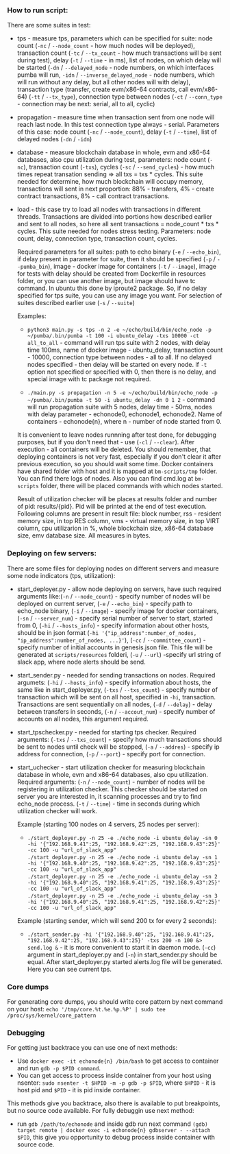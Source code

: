 ### How to run script:  

There are some suites in test:

* tps - measure tps, parameters which can be specified for suite: node count (`-nc` / `--node_count` - how much nodes will be deployed), transaction count (`-tc` / `--tx_count` - how much transactions will be sent during test), delay (`-t` / `--time` - in ms), list of nodes, on which delay will be started (`-dn` / `--delayed_node` - node numbers, on which interfaces pumba will run, `-idn` / `--inverse_delayed_node` - node numbers, which will run without any delay, but all other nodes will with delay), transaction type (transfer, create evm/x86-64 contracts, call evm/x86-64) (`-tt` / `--tx_type`), connection type between nodes (`-ct` / `--conn_type` - connection may be next: serial, all to all, cyclic)  
* propagation - measure time when transaction sent from one node will reach last node. In this test connection type always - serial. Parameters of this case: node count (`-nc` / `--node_count`), delay (`-t` / `--time`), list of delayed nodes (`-dn` / `-idn`)  
* database - measure blockchain database in whole, evm and x86-64 databases, also cpu utilization during test, parameters: node count (`-nc`), transaction count (`-txs`), cycles (`-sc` / `--send_cycles`) - how much times repeat transation sending => all txs = txs * cycles. This suite needed for determine, how much blockchain will occupy memory, transactions will sent in next proportion: 88% - transfers, 4% - create contract transactions, 8% - call contract transactions.  
* load - this case try to load all nodes with transactions in different threads. Transactions are divided into portions how described earlier and sent to all nodes, so here all sent transactions = node_count * txs * cycles. This suite needed for nodes stress testing. Parameters: node count, delay, connection type, transaction count, cycles.  

    Required parameters for all suites: path to echo binary (`-e` / `--echo_bin`), if delay present in parameter for suite, then it should be specified (`-p` / `--pumba_bin`), image - docker image for containers (`-t` / `--image`), image for tests with delay should be created from Dockerfile in resources folder, or you can use another image, but image should have tc command. In ubuntu this done by iproute2 package. So, if no delay specified for tps suite, you can use any image you want. For selection of suites described earlier use (`-s` / `--suite`)  

    Examples:  
    * `python3 main.py -s tps -n 2 -e ~/echo/build/bin/echo_node -p ~/pumba/.bin/pumba -t 100 -i ubuntu_delay -txs 10000 -ct all_to_all` - command will run tps suite with 2 nodes, with delay time 100ms, name of docker image - ubuntu_delay, transaction count - 10000, connection type between nodes - all to all. If no delayed nodes specified - then delay will be started on every node. if `-t` option not specified or specified with 0, then there is no delay, and special image with tc package not required.  

    * `./main.py -s propagation -n 5 -e ~/echo/build/bin/echo_node -p ~/pumba/.bin/pumba -t 50 -i ubuntu_delay -dn 0 1 2` - command will run propagation suite with 5 nodes, delay time - 50ms, nodes with delay parameter - echonode0, echonode1, echonode2. Name of containers - echonode{n}, where n - number of node started from 0.  
 
    It is convenient to leave nodes runnning after test done, for debugging purposes, but if you don't need that - use (`-cl` / `--clear`). After execution - all containers will be deleted. You should remember, that deploying containers is not very fast, especially if you don't clear it after previous execution, so you should wait some time. Docker containers have shared folder with host and it is mapped at `bm-scripts/tmp` folder. You can find there logs of nodes. Also you can find cmd.log at `bm-scripts` folder, there will be placed commands with which nodes started.  

    Result of utilization checker will be places at results folder and number of pid: results/{pid}. Pid will be printed at the end of test execution. Following columns are present in result file: block number, rss - resident memory size, in top RES column, vms - virtual memory size, in top VIRT column, cpu utilizarion in %, whole blockchain size, x86-64 database size, emv database size. All measures in bytes.

### Deploying on few servers:

There are some files for deploying nodes on different servers and measure some node indicators (tps, utilization):

* start_deployer.py - allow node deploying on servers, have such required arguments like:(`-n` / `--node_count`) - specify number of nodes will be deployed on current server, (`-e` / `--echo_bin`) - specify path to echo_node binary, (`-i` / `--image`) - specify image for docker containers, (`-sn` / `--server_num`) - specify serial number of server to start, started from 0, (`-hi` / `--hosts_info`) - specify information about other hosts, should be in json format (`-hi '{"ip_address":number_of_nodes, "ip_address":number_of_nodes, ...}'`), (`-cc` / `--committee_count`) - specify number of initial accounts in genesis.json file. This file will be generated at `scripts/resources` folderi, (`-u` / `--url`) -specify url string of slack app, where node alerts should be send.
* start_sender.py - needed for sending transactions on nodes. Required argumets: (`-hi` / `--hosts_info`) - specify information about hosts, the same like in start_deployer.py, (`-txs` / `--txs_count`) - specify number of transaction which will be sent on all host, specified in `-hi`, transaction. Transactions are sent sequentially on all nodes, (`-d` / `--delay`) - delay between transfers in seconds, (`-n` / `--accout_num`) - specify number of accounts on all nodes, this argument required.
* start_tpschecker.py - needed for starting tps checker. Required arguments: (`-txs` / `--txs_count`) - specify how much transactions should be sent to nodes until check will be stopped, (`-a` / `--addres`) - specify ip address for connection, (`-p` / `--port`) - specify port for connection.
* start_uchecker - start utilization checker for measuring blockchain database in whole, evm and x86-64 databases, also cpu utilization. Required arguments: (`-n` / `--node_count`) - number of nodes will be registering in utilization checker. This checker should be started on server you are interested in, it scanning processes and try to find echo_node process. (`-t` / `--time`) - time in seconds during which utilization checker will work.

    Example (starting 100 nodes on 4 servers, 25 nodes per server):
    * `./start_deployer.py -n 25 -e ./echo_node -i ubuntu_delay -sn 0 -hi '{"192.168.9.41":25, "192.168.9.42":25, "192.168.9.43":25}' -cc 100 -u "url_of_slack_app"`  
      `./start_deployer.py -n 25 -e ./echo_node -i ubuntu_delay -sn 1 -hi '{"192.168.9.40":25, "192.168.9.42":25, "192.168.9.43":25}' -cc 100 -u "url_of_slack_app"`  
      `./start_deployer.py -n 25 -e ./echo_node -i ubuntu_delay -sn 2 -hi '{"192.168.9.40":25, "192.168.9.41":25, "192.168.9.43":25}' -cc 100 -u "url_of_slack_app"`  
      `./start_deployer.py -n 25 -e ./echo_node -i ubuntu_delay -sn 3 -hi '{"192.168.9.40":25, "192.168.9.41":25, "192.168.9.42":25}' -cc 100 -u "url_of_slack_app"`  

    Example (starting sender, which will send 200 tx for every 2 seconds):
    * `./start_sender.py -hi '{"192.168.9.40":25, "192.168.9.41":25, "192.168.9.42":25, "192.168.9.43":25}' -txs 200 -n 100 &> send.log &` - it is more convenient to start it in daemon mode. (`-cc`) argument in start_deployer.py and (`-n`) in start_sender.py should be equal. After start_deployer.py started alerts.log file will be generated. Here you can see current tps.

### Core dumps

For generating core dumps, you should write core pattern by next command on your host: `echo '/tmp/core.%t.%e.%p.%P' | sudo tee /proc/sys/kernel/core_pattern`

### Debugging

For getting just backtrace you can use one of next methods:

* Use `docker exec -it echonode{n} /bin/bash` to get access to container and run `gdb -p $PID command`.  
* You can get access to process inside container from your host using nsenter: `sudo nsenter -t $HPID -m -p gdb -p $PID`, where `$HPID` - it is host pid and `$PID` - it is pid inside container.  

This methods give you backtrace, also there is available to put breakpoints, but no source code available. For fully debuggin use next method:

* run `gdb /path/to/echonode` and inside gdb run next command `(gdb) target remote | docker exec -i echonode{n} gdbserver - --attach $PID`, this give you opportunity to debug process inside container with source code.

